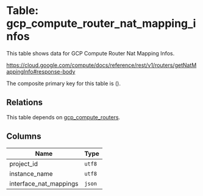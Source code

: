 # Table: gcp_compute_router_nat_mapping_infos

This table shows data for GCP Compute Router Nat Mapping Infos.

https://cloud.google.com/compute/docs/reference/rest/v1/routers/getNatMappingInfo#response-body

The composite primary key for this table is ().

## Relations

This table depends on [gcp_compute_routers](gcp_compute_routers).

## Columns

| Name          | Type          |
| ------------- | ------------- |
|project_id|`utf8`|
|instance_name|`utf8`|
|interface_nat_mappings|`json`|